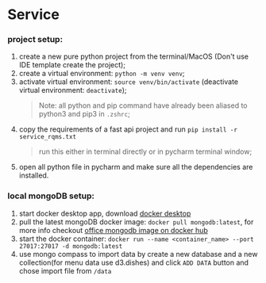 Service
=======

### project setup:
1. create a new pure python project from the terminal/MacOS (Don't use IDE template create the project);
2. create a virtual environment: `python -m venv venv`;
3. activate virtual environment: `source venv/bin/activate` (deactivate virtual environment: `deactivate`);
   >Note: all python and pip command have already been aliased to python3 and pip3 in `.zshrc`;
4. copy the requirements of a fast api project and run `pip install -r service_rqms.txt`
   >run this either in terminal directly or in pycharm terminal window;
5. open all python file in pycharm and make sure all the dependencies are installed.

### local mongoDB setup:
1. start docker desktop app, download [docker desktop](https://www.docker.com/products/docker-desktop/)
2. pull the latest mongoDB docker image: `docker pull mongodb:latest`, for more info checkout [office mongodb image on docker hub](https://hub.docker.com/_/mongo)
3. start the docker container: `docker run --name <container_name> --port 27017:27017 -d mongodb:latest`
4. use mongo compass to import data by create a new database and a new collection(for menu data use d3.dishes) and click `ADD DATA` button and chose import file from `/data`

